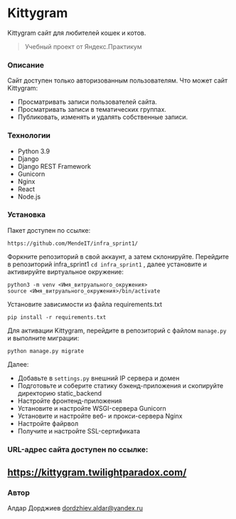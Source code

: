 # Kittygram
Kittygram сайт для любителей кошек и котов.

> Учебный проект от Яндекс.Практикум

### Описание
Сайт доступен только авторизованным пользователям.
Что может сайт Kittygram:
- Просматривать записи пользователей сайта.
- Просматривать записи в тематических группах.
- Публиковать, изменять и удалять собственные записи.

### Технологии
+ Python 3.9
+ Django
+ Django REST Framework
+ Gunicorn
+ Nginx
+ React
+ Node.js

### Установка
Пакет доступен по ссылке:
```
https://github.com/MendeIT/infra_sprint1/
```
Форкните репозиторий в свой аккаунт, а затем склонируйте.
Перейдите в репозиторий infra_sprint1 ```cd infra_sprint1``` , далее установите и активируйте виртуальное окружение:
```
python3 -m venv <Имя_витруального_окружения>
source <Имя_витруального_окружения>/bin/activate
```
Установите зависимости из файла requirements.txt
```
pip install -r requirements.txt
```
Для активации Kittygram, перейдите в репозиторий с файлом ```manage.py``` и  выполните миграции:
```
python manage.py migrate
```
Далее:
- Добавьте в ```settings.py``` внешний IP сервера и домен
- Подготовьте и соберите статику бэкенд-приложения и скопируйте директорию static_backend
- Настройте фронтенд-приложения
- Установите и настройте WSGI-сервера Gunicorn
- Установите и настройте веб- и прокси-сервера Nginx
- Настройте файрвол
- Получите и настройте SSL-сертификата

### URL-адрес сайта доступен по ссылке:
## https://kittygram.twilightparadox.com/
### Автор
Алдар Дорджиев dordzhiev.aldar@yandex.ru